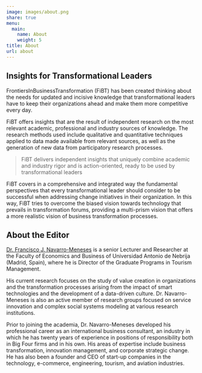 ```yaml
---
image: images/about.png
share: true
menu:
  main:
    name: About
    weight: 5
title: About
url: about
---
```


## Insights for Transformational Leaders
FrontiersInBusinessTransformation (FiBT) has been created thinking about the needs for updated and incisive knowledge that transformational leaders have to keep their organizations ahead and make them more competitive every day.

FiBT offers insights that are the result of independent research on the most relevant academic, professional and industry sources of knowledge. The research methods used include qualitative and quantitative techniques applied to data made available from relevant sources, as well as the generation of new data from participatory research processes.

> FiBT delivers independent insights that uniquely combine academic and industry rigor and is action-oriented, ready to be used by transformational leaders

FiBT covers in a comprehensive and integrated way the fundamental perspectives that every transformational leader should consider to be successful when addressing change initiatives in their organization. In this way, FiBT tries to overcome the biased vision towards technology that prevails in transformation forums, providing a multi-prism vision that offers a more realistic vision of business transformation processes.

## About the Editor

[Dr. Francisco J. Navarro-Meneses](https://www.linkedin.com/in/navarrofj/) is a senior Lecturer and Researcher at the Faculty of Economics and Business of Universidad Antonio de Nebrija (Madrid, Spain), where he is Director of the Graduate Programs in Tourism Management.

His current research focuses on the study of value creation in organizations and the transformation processes arising from the impact of smart technologies and the development of a data-driven culture. Dr. Navarro-Meneses is also an active member of research groups focused on service innovation and complex social systems modeling at various research institutions. 

Prior to joining the academia, Dr. Navarro-Meneses developed his professional career as an international business consultant, an industry in which he has twenty years of experience in positions of responsibility both in Big Four firms and in his own. His areas of expertise include business transformation, innovation management, and corporate strategic change. He has also been a founder and CEO of start-up companies in the technology, e-commerce, engineering, tourism, and aviation industries.
